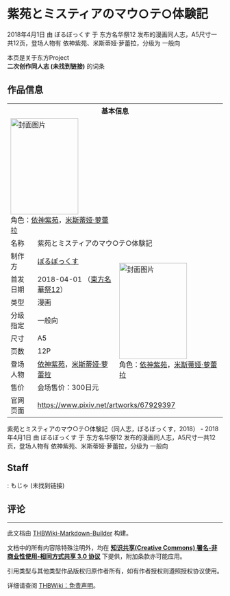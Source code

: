 # 紫苑とミスティアのマウ○テ○体験記

<!-- source html: G:\repos\THBWiki-Markdown-Builder\THBWikiMarkdown\Temp\main\8\80\ns0%3A%E7%B4%AB%E8%8B%91%E3%81%A8%E3%83%9F%E3%82%B9%E3%83%86%E3%82%A3%E3%82%A2%E3%81%AE%E3%83%9E%E3%82%A6%E2%97%8B%E3%83%86%E2%97%8B%E4%BD%93%E9%A8%93%E8%A8%98.html -->

2018年4月1日 由 ぼるぼっくす 于 东方名华祭12 发布的漫画同人志，A5尺寸一共12页，登场人物有 依神紫苑、米斯蒂娅·萝蕾拉，分级为 一般向

本页是关于东方Project  
 **二次创作同人志 (未找到链接)** 的词条
## 作品信息

<table><tbody><tr><th colspan="3">基本信息</th></tr><tr><td class="cover-artwork-mobile" colspan="2"><a href="./文件-紫苑とミスティアのマウ○テ○体験記封面.png.md" class="image" title="封面图片"><img alt="封面图片" src="https://upload.thwiki.cc/thumb/f/fb/%E7%B4%AB%E8%8B%91%E3%81%A8%E3%83%9F%E3%82%B9%E3%83%86%E3%82%A3%E3%82%A2%E3%81%AE%E3%83%9E%E3%82%A6%E2%97%8B%E3%83%86%E2%97%8B%E4%BD%93%E9%A8%93%E8%A8%98%E5%B0%81%E9%9D%A2.png/158px-%E7%B4%AB%E8%8B%91%E3%81%A8%E3%83%9F%E3%82%B9%E3%83%86%E3%82%A3%E3%82%A2%E3%81%AE%E3%83%9E%E3%82%A6%E2%97%8B%E3%83%86%E2%97%8B%E4%BD%93%E9%A8%93%E8%A8%98%E5%B0%81%E9%9D%A2.png" decoding="async" loading="lazy" width="158" height="224" srcset="https://upload.thwiki.cc/thumb/f/fb/%E7%B4%AB%E8%8B%91%E3%81%A8%E3%83%9F%E3%82%B9%E3%83%86%E3%82%A3%E3%82%A2%E3%81%AE%E3%83%9E%E3%82%A6%E2%97%8B%E3%83%86%E2%97%8B%E4%BD%93%E9%A8%93%E8%A8%98%E5%B0%81%E9%9D%A2.png/237px-%E7%B4%AB%E8%8B%91%E3%81%A8%E3%83%9F%E3%82%B9%E3%83%86%E3%82%A3%E3%82%A2%E3%81%AE%E3%83%9E%E3%82%A6%E2%97%8B%E3%83%86%E2%97%8B%E4%BD%93%E9%A8%93%E8%A8%98%E5%B0%81%E9%9D%A2.png 1.5x, https://upload.thwiki.cc/thumb/f/fb/%E7%B4%AB%E8%8B%91%E3%81%A8%E3%83%9F%E3%82%B9%E3%83%86%E3%82%A3%E3%82%A2%E3%81%AE%E3%83%9E%E3%82%A6%E2%97%8B%E3%83%86%E2%97%8B%E4%BD%93%E9%A8%93%E8%A8%98%E5%B0%81%E9%9D%A2.png/316px-%E7%B4%AB%E8%8B%91%E3%81%A8%E3%83%9F%E3%82%B9%E3%83%86%E3%82%A3%E3%82%A2%E3%81%AE%E3%83%9E%E3%82%A6%E2%97%8B%E3%83%86%E2%97%8B%E4%BD%93%E9%A8%93%E8%A8%98%E5%B0%81%E9%9D%A2.png 2x" data-file-width="565" data-file-height="800"></a><div class="cover-char">角色：<a href="./依神紫苑.md" title="依神紫苑">依神紫苑</a>，<a href="./米斯蒂娅·萝蕾拉.md" title="米斯蒂娅·萝蕾拉">米斯蒂娅·萝蕾拉</a></div></td>
</tr><tr><td class="label">名称</td><td colspan="2"> 紫苑とミスティアのマウ○テ○体験記 </td></tr><tr><td class="label">制作方</td><td><a href="./ぼるぼっくす.md" title="ぼるぼっくす">ぼるぼっくす</a></td><td class="cover-artwork" rowspan="8" style="min-width:224px;"><a href="./文件-紫苑とミスティアのマウ○テ○体験記封面.png.md" class="image" title="封面图片"><img alt="封面图片" src="https://upload.thwiki.cc/thumb/f/fb/%E7%B4%AB%E8%8B%91%E3%81%A8%E3%83%9F%E3%82%B9%E3%83%86%E3%82%A3%E3%82%A2%E3%81%AE%E3%83%9E%E3%82%A6%E2%97%8B%E3%83%86%E2%97%8B%E4%BD%93%E9%A8%93%E8%A8%98%E5%B0%81%E9%9D%A2.png/158px-%E7%B4%AB%E8%8B%91%E3%81%A8%E3%83%9F%E3%82%B9%E3%83%86%E3%82%A3%E3%82%A2%E3%81%AE%E3%83%9E%E3%82%A6%E2%97%8B%E3%83%86%E2%97%8B%E4%BD%93%E9%A8%93%E8%A8%98%E5%B0%81%E9%9D%A2.png" decoding="async" loading="lazy" width="158" height="224" srcset="https://upload.thwiki.cc/thumb/f/fb/%E7%B4%AB%E8%8B%91%E3%81%A8%E3%83%9F%E3%82%B9%E3%83%86%E3%82%A3%E3%82%A2%E3%81%AE%E3%83%9E%E3%82%A6%E2%97%8B%E3%83%86%E2%97%8B%E4%BD%93%E9%A8%93%E8%A8%98%E5%B0%81%E9%9D%A2.png/237px-%E7%B4%AB%E8%8B%91%E3%81%A8%E3%83%9F%E3%82%B9%E3%83%86%E3%82%A3%E3%82%A2%E3%81%AE%E3%83%9E%E3%82%A6%E2%97%8B%E3%83%86%E2%97%8B%E4%BD%93%E9%A8%93%E8%A8%98%E5%B0%81%E9%9D%A2.png 1.5x, https://upload.thwiki.cc/thumb/f/fb/%E7%B4%AB%E8%8B%91%E3%81%A8%E3%83%9F%E3%82%B9%E3%83%86%E3%82%A3%E3%82%A2%E3%81%AE%E3%83%9E%E3%82%A6%E2%97%8B%E3%83%86%E2%97%8B%E4%BD%93%E9%A8%93%E8%A8%98%E5%B0%81%E9%9D%A2.png/316px-%E7%B4%AB%E8%8B%91%E3%81%A8%E3%83%9F%E3%82%B9%E3%83%86%E3%82%A3%E3%82%A2%E3%81%AE%E3%83%9E%E3%82%A6%E2%97%8B%E3%83%86%E2%97%8B%E4%BD%93%E9%A8%93%E8%A8%98%E5%B0%81%E9%9D%A2.png 2x" data-file-width="565" data-file-height="800"></a><div class="cover-char">角色：<a href="./依神紫苑.md" title="依神紫苑">依神紫苑</a>，<a href="./米斯蒂娅·萝蕾拉.md" title="米斯蒂娅·萝蕾拉">米斯蒂娅·萝蕾拉</a></div></td>
</tr><tr><td class="label">首发日期</td><td>2018-04-01&#160;（<a href="/展会作品列表?e=%E4%B8%9C%E6%96%B9%E5%90%8D%E5%8D%8E%E7%A5%AD%2312">東方名華祭12</a>）</td></tr><tr><td class="label">类型</td><td>漫画</td></tr><tr><td class="label">分级指定</td><td>一般向</td></tr><tr><td class="label">尺寸</td><td>A5</td></tr><tr><td class="label">页数</td><td>12P</td></tr><tr><td class="label">登场人物</td><td><a href="./依神紫苑.md" title="依神紫苑">依神紫苑</a>，<a href="./米斯蒂娅·萝蕾拉.md" title="米斯蒂娅·萝蕾拉">米斯蒂娅·萝蕾拉</a></td></tr><tr><td class="label">售价</td><td>会场售价：300日元</td></tr>
<tr><td class="label">官网页面</td><td colspan="2"><a rel="nofollow" class="external free" href="https://www.pixiv.net/artworks/67929397">https://www.pixiv.net/artworks/67929397</a></td></tr></tbody></table>

紫苑とミスティアのマウ○テ○体験記（同人志，ぼるぼっくす，2018） - 2018年4月1日 由 ぼるぼっくす 于 东方名华祭12 发布的漫画同人志，A5尺寸一共12页，登场人物有 依神紫苑、米斯蒂娅·萝蕾拉，分级为 一般向
## Staff
: もじゃ (未找到链接)

## 评论




---

此文档由 [THBWiki-Markdown-Builder](https://github.com/Delsin-Yu/THBWiki-Markdown-Builder) 构建。

文档中的所有内容除特殊注明外，均在 [**知识共享(Creative Commons) 署名-非商业性使用-相同方式共享 3.0 协议**](https://creativecommons.org/licenses/by-sa/3.0/deed.zh-hans) 下提供，附加条款亦可能应用。

引用类型与其他类型作品版权归原作者所有，如有作者授权则遵照授权协议使用。

详细请查阅 [THBWiki：免责声明](https://thbwiki.cc/THBWiki:%E5%85%8D%E8%B4%A3%E5%A3%B0%E6%98%8E)。

